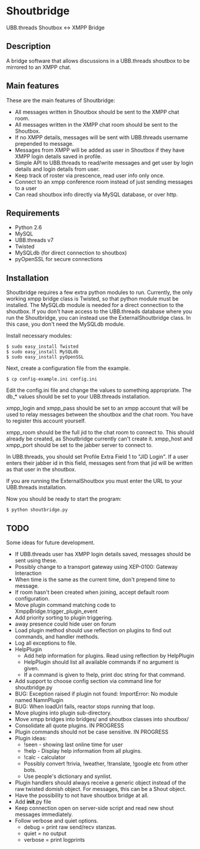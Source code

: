 Shoutbridge
===========

UBB.threads Shoutbox <-> XMPP Bridge

Description
-----------
A bridge software that allows discussions in a UBB.threads shoutbox to be mirrored to an XMPP chat.


Main features
-------------
These are the main features of Shoutbridge:

 * All messages written in Shoutbox should be sent to the XMPP chat room.
 * All messages written in the XMPP chat room should be sent to the Shoutbox.
 * If no XMPP details, messages will be sent with UBB.threads username prepended to message.
 * Messages from XMPP will be added as user in Shoutbox if they have XMPP login details saved in profile.
 * Simple API to UBB.threads to read/write messages and get user by login details and login details from user.
 * Keep track of roster via prescence, read user info only once.
 * Connect to an xmpp conference room instead of just sending messages to a user
 * Can read shoutbox info directly via MySQL database, or over http.


Requirements
------------
 * Python 2.6
 * MySQL
 * UBB.threads v7
 * Twisted
 * MySQLdb (for direct connection to shoutbox)
 * pyOpenSSL for secure connections


Installation
------------
Shoutbridge requires a few extra python modules to run. Currently, the only
working xmpp bridge class is Twisted, so that python module must be installed.
The MySQLdb module is needed for a direct connection to the shoutbox. If you
don't have access to the UBB.threads database where you run the Shoutbridge,
you can instead use the ExternalShoutbridge class. In this case, you don't
need the MySQLdb module.

Install necessary modules:

    $ sudo easy_install Twisted
    $ sudo easy_install MySQLdb
    $ sudo easy_install pyOpenSSL

Next, create a configuration file from the example.

    $ cp config-example.ini config.ini

Edit the config.ini file and change the values to something appropriate.
The db_* values should be set to your UBB.threads installation.

xmpp_login and xmpp_pass should be set to an xmpp account that will be used to relay
messages between the shoutbox and the chat room. You have to register this account
yourself.

xmpp_room should be the full jid to the chat room to connect to. This should
already be created, as Shoutbridge currently can't create it.
xmpp_host and xmpp_port should be set to the jabber server to connect to.

In UBB.threads, you should set Profile Extra Field 1 to "JID Login". If a user 
enters their jabber id in this field, messages sent from that jid will be written
as that user in the shoutbox.

If you are running the ExternalShoutbox you must enter the URL to your UBB.threads
installation. 

Now you should be ready to start the program:

    $ python shoutbridge.py


TODO
----
Some ideas for future development.

 * If UBB.threads user has XMPP login details saved, messages should be sent using these.
 * Possibly change to a transport gateway using XEP-0100: Gateway Interaction
 * When time is the same as the current time, don't prepend time to message.
 * If room hasn't been created when joining, accept default room configuration.
 * Move plugin command matching code to XmppBridge.trigger_plugin_event
 * Add priority sorting to plugin triggering.
 * away presence could hide user on forum
 * Load plugin method should use reflection on plugins to find out commands, and handler methods.
 * Log all exceptions to file.
 * HelpPlugin
     * Add help information for plugins. Read using reflection by HelpPlugin
     * HelpPlugin should list all available commands if no argument is given.
     * If a command is given to !help, print doc string for that command.
 * Add support to choose config section via command line for shoutbridge.py
 * BUG: Exception raised if plugin not found: ImportError: No module named NamnPlugin
 * BUG: When loadUrl fails, reactor stops running that loop.
 * Move plugins into plugin sub-directory.
 * Move xmpp bridges into bridges/ and shoutbox classes into shoutbox/
 * Consolidate all quote plugins. IN PROGRESS
 * Plugin commands should not be case sensitive. IN PROGRESS
 * Plugin ideas:
   * !seen <user> - showing last online time for user
   * !help - Display help information from all plugins.
   * !calc - calculator
   * Possibly convert !trivia, !weather, !translate, !google etc from other bots.
   * Use people's dictionary and synlist.
 * Plugin handlers should always receive a generic object instead of the raw twisted domish object. For messages, this can be a Shout object.
 * Have the possibility to not have shoutbox bridge at all.
 * Add __init__.py file
 * Keep connection open on server-side script and read new shout messages immediately.
 * Follow verbose and quiet options.
   * debug = print raw send/recv stanzas.
   * quiet = no output
   * verbose = print logprints

